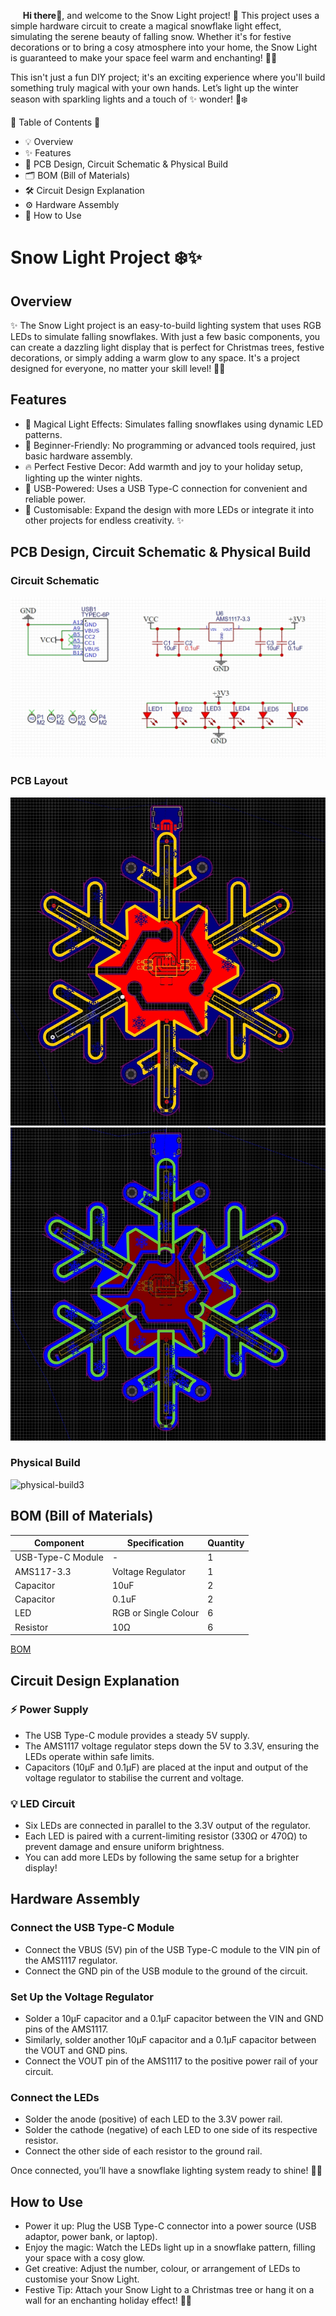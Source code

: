 &nbsp;&nbsp;&nbsp;&nbsp;&nbsp;__Hi there👋__, and welcome to the Snow Light project! 🌟 This project uses a simple hardware circuit to create a magical snowflake light effect, simulating the serene beauty of falling snow. Whether it's for festive decorations or to bring a cosy atmosphere into your home, the Snow Light is guaranteed to make your space feel warm and enchanting! 🎄✨

This isn't just a fun DIY project; it's an exciting experience where you'll build something truly magical with your own hands. Let’s light up the winter season with sparkling lights and a touch of ✨ wonder! 🎇❄️

🌟 Table of Contents 📜
- 💡 Overview
- ✨ Features
- 📐 PCB Design, Circuit Schematic & Physical Build
- 🗂️ BOM (Bill of Materials)
- 🛠️ Circuit Design Explanation
- ⚙️ Hardware Assembly
- 🎇 How to Use
  
# Snow Light Project ❄️✨
## Overview
✨ The Snow Light project is an easy-to-build lighting system that uses RGB LEDs to simulate falling snowflakes. With just a few basic components, you can create a dazzling light display that is perfect for Christmas trees, festive decorations, or simply adding a warm glow to any space. It's a project designed for everyone, no matter your skill level! 🎄🌟

## Features
- 🎇 Magical Light Effects: Simulates falling snowflakes using dynamic LED patterns.
- 🎁 Beginner-Friendly: No programming or advanced tools required, just basic hardware assembly.
- 🔥 Perfect Festive Decor: Add warmth and joy to your holiday setup, lighting up the winter nights.
- 🔌 USB-Powered: Uses a USB Type-C connection for convenient and reliable power.
- 🔧 Customisable: Expand the design with more LEDs or integrate it into other projects for endless creativity. ✨

## PCB Design, Circuit Schematic & Physical Build
### Circuit Schematic
![Circuit Schematic](images/circuit-schematic.jpg)
### PCB Layout
![physical-build1](images/physical-build1.jpg)
![physical-build2](images/physical-build2.jpg)
### Physical Build
![physical-build3]()

## BOM (Bill of Materials)
| Component | Specification | Quantity |
|-------------------|--------------------|----------|
| USB-Type-C Module | - | 1 |
| AMS117-3.3 | Voltage Regulator | 1 |
| Capacitor | 10uF | 2 |
| Capacitor | 0.1uF | 2 |
| LED | RGB or Single Colour | 6 |
| Resistor | 10Ω | 6 |

[BOM](BOM/Snowlight.zip)

## Circuit Design Explanation
### ⚡ Power Supply
- The USB Type-C module provides a steady 5V supply.
- The AMS1117 voltage regulator steps down the 5V to 3.3V, ensuring the LEDs operate within safe limits.
- Capacitors (10µF and 0.1µF) are placed at the input and output of the voltage regulator to stabilise the current and voltage.

### 💡 LED Circuit
- Six LEDs are connected in parallel to the 3.3V output of the regulator.
- Each LED is paired with a current-limiting resistor (330Ω or 470Ω) to prevent damage and ensure uniform brightness.
- You can add more LEDs by following the same setup for a brighter display!

## Hardware Assembly
### Connect the USB Type-C Module
- Connect the VBUS (5V) pin of the USB Type-C module to the VIN pin of the AMS1117 regulator.
- Connect the GND pin of the USB module to the ground of the circuit.
### Set Up the Voltage Regulator
- Solder a 10µF capacitor and a 0.1µF capacitor between the VIN and GND pins of the AMS1117.
- Similarly, solder another 10µF capacitor and a 0.1µF capacitor between the VOUT and GND pins.
- Connect the VOUT pin of the AMS1117 to the positive power rail of your circuit.
### Connect the LEDs
- Solder the anode (positive) of each LED to the 3.3V power rail.
- Solder the cathode (negative) of each LED to one side of its respective resistor.
- Connect the other side of each resistor to the ground rail.

Once connected, you’ll have a snowflake lighting system ready to shine! 🌟✨

## How to Use
- Power it up: Plug the USB Type-C connector into a power source (USB adaptor, power bank, or laptop).
- Enjoy the magic: Watch the LEDs light up in a snowflake pattern, filling your space with a cosy glow.
- Get creative: Adjust the number, colour, or arrangement of LEDs to customise your Snow Light.
- Festive Tip: Attach your Snow Light to a Christmas tree or hang it on a wall for an enchanting holiday effect! 🎄✨
